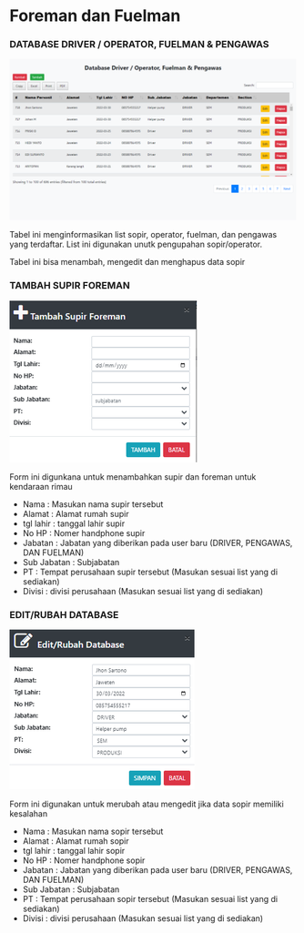 # Foreman dan Fuelman

### DATABASE DRIVER / OPERATOR, FUELMAN & PENGAWAS

![](../../.gitbook/assets/database-driver.png)

Tabel ini menginformasikan list sopir, operator, fuelman, dan pengawas yang terdaftar. List ini digunakan unutk pengupahan sopir/operator.

Tabel ini bisa menambah, mengedit dan menghapus data sopir&#x20;

### TAMBAH SUPIR FOREMAN

![](<../../.gitbook/assets/tambah supir foreman.PNG>)

Form ini digunkana untuk menambahkan supir  dan foreman untuk kendaraan rimau

* Nama : Masukan nama supir tersebut&#x20;
* Alamat : Alamat rumah supir
* tgl lahir : tanggal lahir supir&#x20;
* No HP : Nomer handphone supir
* Jabatan : Jabatan yang diberikan pada user baru (DRIVER, PENGAWAS, DAN FUELMAN)
* Sub Jabatan : Subjabatan
* PT : Tempat perusahaan supir tersebut (Masukan sesuai list yang di sediakan)
* Divisi : divisi perusahaan (Masukan sesuai list yang di sediakan)

### EDIT/RUBAH DATABASE

![](../../.gitbook/assets/EDITrubahdatabase.PNG)

Form ini digunakan untuk merubah atau mengedit jika data sopir memiliki kesalahan&#x20;

* Nama : Masukan nama sopir tersebut&#x20;
* Alamat : Alamat rumah sopir
* tgl lahir : tanggal lahir sopir&#x20;
* No HP : Nomer handphone sopir
* Jabatan : Jabatan yang diberikan pada user baru (DRIVER, PENGAWAS, DAN FUELMAN)
* Sub Jabatan : Subjabatan
* PT : Tempat perusahaan sopir tersebut (Masukan sesuai list yang di sediakan)
* Divisi : divisi perusahaan (Masukan sesuai list yang di sediakan)
